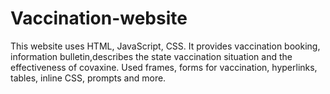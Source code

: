 # Vaccination-website
This website uses HTML, JavaScript, CSS. It provides vaccination booking, information bulletin,describes the state vaccination situation and the effectiveness of covaxine. Used frames, forms for vaccination, hyperlinks, tables, inline CSS, prompts and more.
